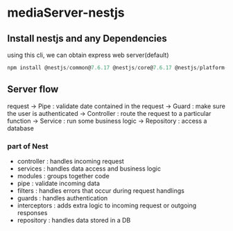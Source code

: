 # mediaServer-nestjs

## Install nestjs and any Dependencies
using this cli, we can obtain express web server(default)
```js
npm install @nestjs/common@7.6.17 @nestjs/core@7.6.17 @nestjs/platform-express@7.6.17 reflect-metadata@0.1.13 typescript@4.3.2
```

## Server flow
request 
-> Pipe :  validate date contained in the request
-> Guard : make sure the user is authenticated 
-> Controller : route the request to a particular function
-> Service : run some business logic
-> Repository : access a database

### part of Nest
- controller : handles incoming request
- services : handles data access and business logic
- modules : groups together code
- pipe : validate incoming data
- filters : handles errors that occur during request handlings
- guards : handles authentication
- interceptors : adds extra logic to incoming request or outgoing responses
- repository : handles data stored in a DB

